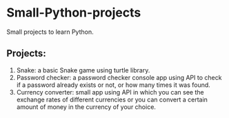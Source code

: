 # Small-Python-projects
Small projects to learn Python.

## Projects:
1. Snake: a basic Snake game using turtle library.
2. Password checker: a password checker console app using API to check if a password already exists or not, or how many times it was found.
3. Currency converter: small app using API in which you can see the exchange rates of different currencies or you can convert a certain amount of money in the currency of your choice. 
